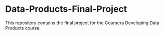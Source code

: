 # Data-Products-Final-Project
This repository contains the final project for the Coursera Developing Data Products course.
